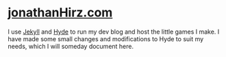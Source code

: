 # [jonathanHirz.com](http://jonathanhirz.com)

I use [Jekyll](http://jekyllrb.com) and [Hyde](http://hyde.getpoole.com) to run my dev blog and host the little games I make. I have made some small changes and modifications to Hyde to suit my needs, which I will someday document here.